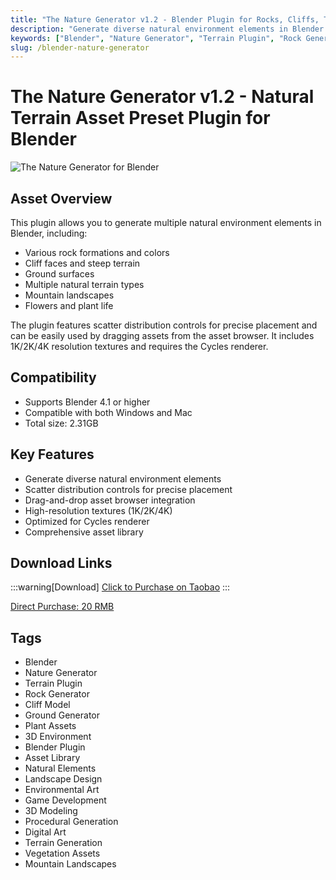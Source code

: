 ```yaml
---
title: "The Nature Generator v1.2 - Blender Plugin for Rocks, Cliffs, Terrain & Plants"
description: "Generate diverse natural environment elements in Blender including rocks, cliffs, ground, mountains, flowers, and plants. Use scatter distribution controls and drag-and-drop assets from the asset browser."
keywords: ["Blender", "Nature Generator", "Terrain Plugin", "Rock Generator", "Cliff Model", "Ground Generator", "Plant Assets", "3D Environment", "Blender Plugin", "Asset Library"]
slug: /blender-nature-generator
---
```


# The Nature Generator v1.2 - Natural Terrain Asset Preset Plugin for Blender

![The Nature Generator for Blender](https://www.gfxcamp.com/wp-content/uploads/2025/09/The-Nature-Generator-Blender.jpg)

## Asset Overview

This plugin allows you to generate multiple natural environment elements in Blender, including:

- Various rock formations and colors
- Cliff faces and steep terrain
- Ground surfaces
- Multiple natural terrain types
- Mountain landscapes
- Flowers and plant life

The plugin features scatter distribution controls for precise placement and can be easily used by dragging assets from the asset browser. It includes 1K/2K/4K resolution textures and requires the Cycles renderer.

## Compatibility

- Supports Blender 4.1 or higher
- Compatible with both Windows and Mac
- Total size: 2.31GB

## Key Features

- Generate diverse natural environment elements
- Scatter distribution controls for precise placement
- Drag-and-drop asset browser integration
- High-resolution textures (1K/2K/4K)
- Optimized for Cycles renderer
- Comprehensive asset library

## Download Links

:::warning[Download]
[Click to Purchase on Taobao](https://item.taobao.com/item.htm?id=976378161258)
:::

[Direct Purchase: 20 RMB](javascript:void(0);)

## Tags

- Blender
- Nature Generator
- Terrain Plugin
- Rock Generator
- Cliff Model
- Ground Generator
- Plant Assets
- 3D Environment
- Blender Plugin
- Asset Library
- Natural Elements
- Landscape Design
- Environmental Art
- Game Development
- 3D Modeling
- Procedural Generation
- Digital Art
- Terrain Generation
- Vegetation Assets
- Mountain Landscapes
